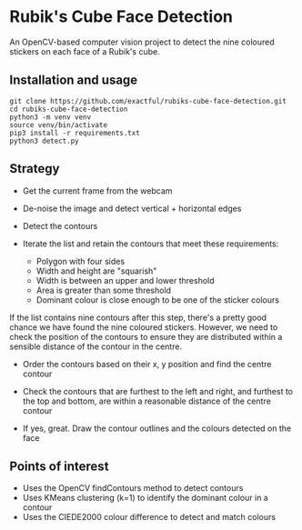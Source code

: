 # Rubik's Cube Face Detection

An OpenCV-based computer vision project to detect the nine coloured stickers on each face of a Rubik's cube.

## Installation and usage

```
git clone https://github.com/exactful/rubiks-cube-face-detection.git
cd rubiks-cube-face-detection
python3 -m venv venv
source venv/bin/activate
pip3 install -r requirements.txt
python3 detect.py
```

## Strategy

- Get the current frame from the webcam

- De-noise the image and detect vertical + horizontal edges

- Detect the contours

- Iterate the list and retain the contours that meet these requirements:

    - Polygon with four sides
    - Width and height are "squarish"
    - Width is between an upper and lower threshold
    - Area is greater than some threshold
    - Dominant colour is close enough to be one of the sticker colours

If the list contains nine contours after this step, there's a pretty good chance we have found the nine coloured stickers. However, we need to check the position of the contours to ensure they are distributed within a sensible distance of the contour in the centre.

- Order the contours based on their x, y position and find the centre contour

- Check the contours that are furthest to the left and right, and furthest to the top and bottom, are within a reasonable distance of the centre contour

- If yes, great. Draw the contour outlines and the colours detected on the face

## Points of interest

- Uses the OpenCV findContours method to detect contours
- Uses KMeans clustering (k=1) to identify the dominant colour in a contour
- Uses the CIEDE2000 colour difference to detect and match colours 